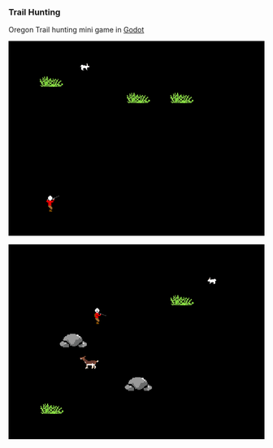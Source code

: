 ### Trail Hunting


Oregon Trail hunting mini game in [Godot](https://godotengine.org/)

![](/Images/Preview1.png?raw=true "Preview 1")

![](/Images/Preview2.png?raw=true "Preview 2")
